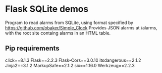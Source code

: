 # Flask SQLite demos

Program to read alarms from SQLite, using format specified by https://github.com/obaker/Simple_Clock
Provides JSON alarms at /alarms, with the root site containg alarms in an HTML table.

## Pip requirements
click==8.1.3
Flask==2.2.3
Flask-Cors==3.0.10
itsdangerous==2.1.2
Jinja2==3.1.2
MarkupSafe==2.1.2
six==1.16.0
Werkzeug==2.2.3
